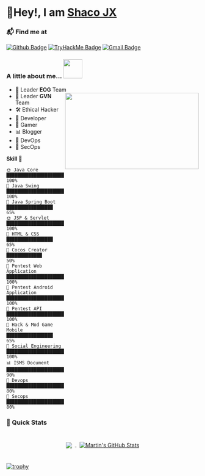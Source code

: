 <h1>🤙Hey!, I am <a href="https://github.com/shacojx">Shaco JX</a></h1>
</h1>

### 📬 Find me at

[![Github Badge](http://img.shields.io/badge/-Github-black?style=flat-square&logo=github&link=https://github.com/shacojx/)](https://github.com/shacojx/)
[![TryHackMe Badge](https://img.shields.io/badge/-Facebook-blue?style=flat-square&logo=facebook&logoColor=white&link=https://facebook.com/shaco.jx)](https://facebook.com/shaco.jx)
[![Gmail Badge](https://img.shields.io/badge/-Gmail-d14836?style=flat-square&logo=Gmail&logoColor=white&link=mailto:shacojx001@gmail.com)](mailto:shacojx001@gmail.com)


### A little about me... <img src="https://media.giphy.com/media/VgCDAzcKvsR6OM0uWg/giphy.gif" width="50">

- 🌱 Leader **EOG** Team  <img width="350" height="200" src="https://media.giphy.com/media/9B8wYztAoe1zO/source.gif" align=right>
- 🔭 Leader **GVN** Team
- 🛠 Ethical Hacker
- 🐞 Developer
- 🤖 Gamer
- 📊 Blogger
- 🤔 DevOps
- 👯 SecOps

**Skill 🐤** 
```text
🌞 Java Core                    █████████████████████████   100% 
🌆 Java Swing                   █████████████████████████   100% 
🌃 Java Spring Boot             █████████████████           65% 
🌞 JSP & Servlet                █████████████████████████   100% 
👯 HTML & CSS                   █████████████████           65% 
🌆 Cocos Creator                █████████████               50%
🌙 Pentest Web Application      █████████████████████████   100%
🌃 Pentest Android Application  █████████████████████████   100%
🌆 Pentest API                  █████████████████████████   100%
🌆 Hack & Mod Game Mobile       █████████████████           65% 
🌃 Social Engineering           █████████████████████████   100%
📊 ISMS Document                ████████████████████████    90% 
🐞 Devops                       ██████████████████████      80% 
🤔 Secops                       ██████████████████████      80% 
```

### 🚀 Quick Stats
<p align="center">
<br>

<a href="https://github.com/shacojx">
  <img align="center" style="margin:0.5rem" src="https://github-readme-stats.vercel.app/api/top-langs/?username=shacojx&hide=html,css&title_color=ffffff&text_color=c9cacc&icon_color=4AB197&bg_color=1A2B34" />
</a>

<a href="https://github.com/shacojx">
  <img align="center" style="margin:0.5rem" src="https://github-readme-stats.vercel.app/api?username=shacojx&show_icons=true&line_height=27&count_private=true&title_color=ffffff&text_color=c9cacc&icon_color=4AB097&bg_color=1A2B34" alt="Martin's GitHub Stats" />
</a>

<br>
<br>
</p>

[![trophy](https://github-profile-trophy.vercel.app/?username=shacojx&theme=onedark)](https://github.com/shacojx)


